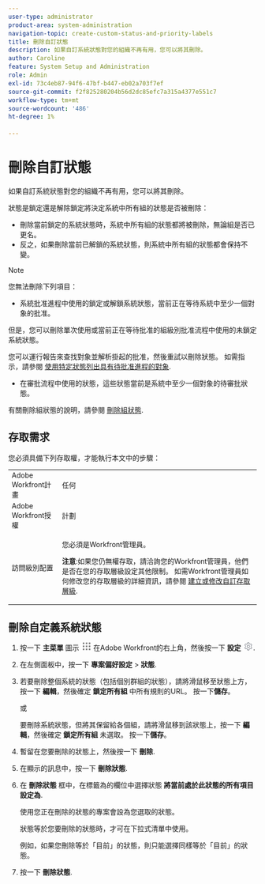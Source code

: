 ```yaml
---
user-type: administrator
product-area: system-administration
navigation-topic: create-custom-status-and-priority-labels
title: 刪除自訂狀態
description: 如果自訂系統狀態對您的組織不再有用，您可以將其刪除。
author: Caroline
feature: System Setup and Administration
role: Admin
exl-id: 73c4eb87-94f6-47bf-b447-eb02a703f7ef
source-git-commit: f2f825280204b56d2dc85efc7a315a4377e551c7
workflow-type: tm+mt
source-wordcount: '486'
ht-degree: 1%

---
```


# 刪除自訂狀態

如果自訂系統狀態對您的組織不再有用，您可以將其刪除。

狀態是鎖定還是解除鎖定將決定系統中所有組的狀態是否被刪除：

* 刪除當前鎖定的系統狀態時，系統中所有組的狀態都將被刪除，無論組是否已更名。
* 反之，如果刪除當前已解鎖的系統狀態，則系統中所有組的狀態都會保持不變。


>[!NOTE]
>
>您無法刪除下列項目：
>
>* 系統批准進程中使用的鎖定或解鎖系統狀態，當前正在等待系統中至少一個對象的批准。
>
>  但是，您可以刪除單次使用或當前正在等待批准的組級別批准流程中使用的未鎖定系統狀態。
>
>  您可以運行報告來查找對象並解析掛起的批准，然後重試以刪除狀態。 如需指示，請參閱 [使用特定狀態列出具有待批准進程的對象](../../../administration-and-setup/customize-workfront/creating-custom-status-and-priority-labels/list-objects-pending-approval-certain-status.md).
>
>* 在審批流程中使用的狀態，這些狀態當前是系統中至少一個對象的待審批狀態。


有關刪除組狀態的說明，請參閱 [刪除組狀態](../../../administration-and-setup/manage-groups/manage-group-statuses/delete-a-group-status.md).

## 存取需求

您必須具備下列存取權，才能執行本文中的步驟：

<table style="table-layout:auto"> 
 <col> 
 <col> 
 <tbody> 
  <tr> 
   <td role="rowheader">Adobe Workfront計畫</td> 
   <td>任何</td> 
  </tr> 
  <tr> 
   <td role="rowheader">Adobe Workfront授權</td> 
   <td>計劃</td> 
  </tr> 
  <tr> 
   <td role="rowheader">訪問級別配置</td> 
   <td> <p>您必須是Workfront管理員。</p> <p><b>注意</b>:如果您仍無權存取，請洽詢您的Workfront管理員，他們是否在您的存取層級設定其他限制。 如需Workfront管理員如何修改您的存取層級的詳細資訊，請參閱 <a href="../../../administration-and-setup/add-users/configure-and-grant-access/create-modify-access-levels.md" class="MCXref xref">建立或修改自訂存取層級</a>.</p> </td> 
  </tr> 
 </tbody> 
</table>

## 刪除自定義系統狀態

1. 按一下 **主菜單** 圖示 ![](assets/main-menu-icon.png) 在Adobe Workfront的右上角，然後按一下 **設定** ![](assets/gear-icon-settings.png).

1. 在左側面板中，按一下 **專案偏好設定** > **狀態**.

1. 若要刪除整個系統的狀態（包括個別群組的狀態），請將滑鼠移至狀態上方，按一下 **編輯**，然後確定 **鎖定所有組** 中所有規則的URL。 按一下&#x200B;**儲存**。

   或

   要刪除系統狀態，但將其保留給各個組，請將滑鼠移到該狀態上，按一下 **編輯**，然後確定 **鎖定所有組** 未選取。 按一下&#x200B;**儲存**。

1. 暫留在您要刪除的狀態上，然後按一下 **刪除**.
1. 在顯示的訊息中，按一下 **刪除狀態**.
1. 在 **刪除狀態** 框中，在標籤為的欄位中選擇狀態 **將當前處於此狀態的所有項目設定為**.

   使用您正在刪除的狀態的專案會設為您選取的狀態。

   狀態等於您要刪除的狀態時，才可在下拉式清單中使用。

   例如，如果您刪除等於「目前」的狀態，則只能選擇同樣等於「目前」的狀態。

1. 按一下 **刪除狀態**.
